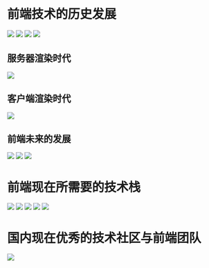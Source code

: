 # 前端技术的历史发展
![](img/1-1.png)
![](img/1-2.png)
![](img/1-3.png)
![](img/1-4.png)

## 服务器渲染时代 
![](img/1-5.png)

## 客户端渲染时代
![](img/1-6.png)

## 前端未来的发展
![](img/2-1.png)
![](img/2-2.png)
![](img/2-3.png)

# 前端现在所需要的技术栈
![](img/3-1.png)
![](img/3-2.png)
![](img/3-3.png)
![](img/3-4.png)
![](img/3-5.png)

# 国内现在优秀的技术社区与前端团队
![](img/4-1.png)